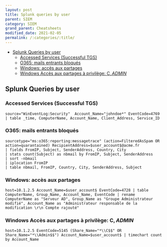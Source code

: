 ```yaml
---
layout: post
title: Splunk queries by user
parent: SIEM
category: SIEM
grand_parent: Cheatsheets
modified_date: 2021-02-05
permalink: /:categories/:title/
---
```


<!-- vscode-markdown-toc -->
* [Splunk Queries by user](#SplunkQueriesbyuser)
	* [Accessed Services (Successful TGS)](#AccessedServicesSuccessfulTGS)
	* [O365: mails entrants bloqués](#O365:mailsentrantsbloqus)
	* [Windows: accès aux partages](#Windows:accsauxpartages)
	* [Windows Accès aux partages à privilège: C$, ADMIN$</title>](#WindowsAccsauxpartagesprivilge:CADMINtitle)

<!-- vscode-markdown-toc-config
	numbering=false
	autoSave=true
	/vscode-markdown-toc-config -->
<!-- /vscode-markdown-toc -->

## <a name='SplunkQueriesbyuser'></a>Splunk Queries by user 

### <a name='AccessedServicesSuccessfulTGS'></a>Accessed Services (Successful TGS) 
```
source="WinEventLog:Security"  Account_Name="johndoe*" EventCode=4769 | table _time, ComputerName, Account_Name, Client_Address, Service_ID
```

### <a name='O365:mailsentrantsbloqus'></a>O365: mails entrants bloqués

```
sourcetype="ms:o365:reporting:messagetrace" (action=FilteredAsSpam OR action=quarantained) RecipientAddress=$user_account$@acme.fr
| fields FromIP, Subject, SenderAddress, Country, City
| stats count(Subject) as nbmail by FromIP, Subject, SenderAddress
| sort -nbmail
| iplocation FromIP
| table nbmail, FromIP, Country, City, SenderAddress, Subject
```

### <a name='Windows:accsauxpartages'></a>Windows: accès aux partages

```
host=10.1.2.5 Account_Name=$user_account$ EventCode=4728 | table ComputerName, Group_Name, Account_Name, EventCode | rename ComputerName as "Serveur AD", Group_Name as "Groupe Administrateur modifié", Account_Name as "Administrateur responsable de la modification \r\n Compte rajouté"
```

### <a name='WindowsAccsauxpartagesprivilge:CADMINtitle'></a>Windows Accès aux partages à privilège: C$, ADMIN$</title>

```
host=10.1.2.5 EventCode=5145 (Share_Name="*\\C$$" OR Share_Name="*\\Admin$$") Account_Name=$user_account$ | timechart count by Account_Name
```
